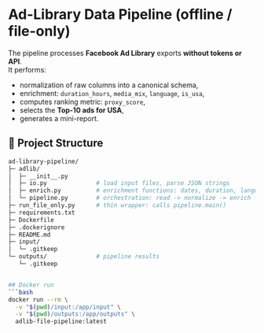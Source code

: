 # Ad-Library Data Pipeline (offline / file-only)

The pipeline processes **Facebook Ad Library** exports **without tokens or API**.  
It performs:
- normalization of raw columns into a canonical schema,
- enrichment: `duration_hours`, `media_mix`, `language`, `is_usa`,
- computes ranking metric: `proxy_score`,
- selects the **Top-10 ads for USA**,
- generates a mini-report.

## 📂 Project Structure

```bash
ad-library-pipeline/
├─ adlib/
│  ├─ __init__.py
│  ├─ io.py              # load input files, parse JSON strings
│  ├─ enrich.py          # enrichment functions: dates, duration, language, media_mix, is_usa, score
│  └─ pipeline.py        # orchestration: read -> normalize -> enrich -> save
├─ run_file_only.py      # thin wrapper: calls pipeline.main()
├─ requirements.txt
├─ Dockerfile
├─ .dockerignore
├─ README.md
├─ input/               
│  └─ .gitkeep
└─ outputs/              # pipeline results
   └─ .gitkeep


## Docker run
```bash
docker run --rm \
  -v "$(pwd)/input:/app/input" \
  -v "$(pwd)/outputs:/app/outputs" \
  adlib-file-pipeline:latest


